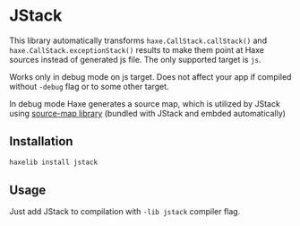 # JStack

This library automatically transforms `haxe.CallStack.callStack()` and `haxe.CallStack.exceptionStack()` results to make them point at Haxe sources instead of generated js file.
The only supported target is `js`.

Works only in debug mode on js target. Does not affect your app if compiled without `-debug` flag or to some other target.

In debug mode Haxe generates a source map, which is utilized by JStack using [source-map library](https://github.com/mozilla/source-map) (bundled with JStack and embded automatically)

## Installation
```haxe
haxelib install jstack
```

## Usage
Just add JStack to compilation with `-lib jstack` compiler flag.